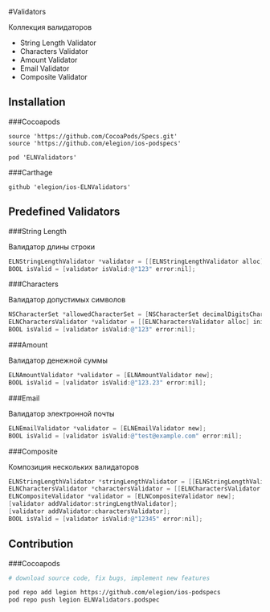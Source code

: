 #Validators

Коллекция валидаторов

- String Length Validator
- Characters Validator
- Amount Validator
- Email Validator
- Composite Validator

## Installation

###Cocoapods

```
source 'https://github.com/CocoaPods/Specs.git'
source 'https://github.com/elegion/ios-podspecs'

pod 'ELNValidators' 
```

###Carthage

```
github 'elegion/ios-ELNValidators'
```

## Predefined Validators 

###String Length

Валидатор длины строки

```objective-c
ELNStringLengthValidator *validator = [[ELNStringLengthValidator alloc] initWithMinLength:3 maxLength:6];
BOOL isValid = [validator isValid:@"123" error:nil];
```

###Characters

Валидатор допустимых символов

```objective-c
NSCharacterSet *allowedCharacterSet = [NSCharacterSet decimalDigitsCharacterSet];
ELNCharactersValidator *validator = [[ELNCharactersValidator alloc] initWithAllowedCharacterSet:allowedCharacterSet];
BOOL isValid = [validator isValid:@"123" error:nil];
```

###Amount

Валидатор денежной суммы

```objective-c
ELNAmountValidator *validator = [ELNAmountValidator new];
BOOL isValid = [validator isValid:@"123.23" error:nil];
```

###Email

Валидатор электронной почты

```objective-c
ELNEmailValidator *validator = [ELNEmailValidator new];
BOOL isValid = [validator isValid:@"test@example.com" error:nil];
```

###Composite

Композиция нескольких валидаторов

```objective-c
ELNStringLengthValidator *stringLengthValidator = [[ELNStringLengthValidator alloc] initWithMinLength:0 maxLength:6];
ELNCharactersValidator *charactersValidator = [[ELNCharactersValidator alloc] initWithAllowedCharacterSet:[NSCharacterSet decimalDigitsCharaterSet]];
ELNCompositeValidator *validator = [ELNCompositeValidator new];
[validator addValidator:stringLengthValidator];
[validator addValidator:charactersValidator];
BOOL isValid = [validator isValid:@"12345" error:nil];
```

## Contribution

###Cocoapods

```sh
# download source code, fix bugs, implement new features

pod repo add legion https://github.com/elegion/ios-podspecs
pod repo push legion ELNValidators.podspec
```

